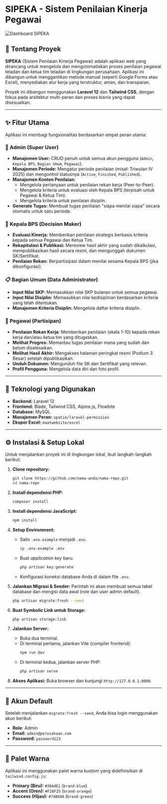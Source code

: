 # SIPEKA - Sistem Penilaian Kinerja Pegawai

![Dashboard SIPEKA](https://storage.googleapis.com/prompt-engineering-attachments/5d2d5069-b54c-4a37-9759-4ac63556f8f5.png)

## 📌 Tentang Proyek

**SIPEKA** (Sistem Penilaian Kinerja Pegawai) adalah aplikasi web yang dirancang untuk mengelola dan mengotomatiskan proses penilaian pegawai teladan dan ketua tim teladan di lingkungan perusahaan. Aplikasi ini dibangun untuk menggantikan metode manual (seperti Google Forms atau Excel), menyediakan alur kerja yang terstruktur, aman, dan transparan.

Proyek ini dibangun menggunakan **Laravel 12** dan **Tailwind CSS**, dengan fokus pada arsitektur multi-peran dan proses bisnis yang dapat disesuaikan.

---

## ✨ Fitur Utama

Aplikasi ini membagi fungsionalitas berdasarkan empat peran utama:

### 👤 Admin (Super User)
- **Manajemen User:** CRUD penuh untuk semua akun pengguna (`Admin`, `Kepala BPS`, `Bagian Umum`, `Pegawai`).
- **Manajemen Periode:** Mengatur periode penilaian (misal: Triwulan IV 2025) dan mengontrol statusnya (`Active`, `Finished`, `Published`).
- **Manajemen Konten Penilaian:**
  - Mengelola pertanyaan untuk penilaian rekan kerja (Peer-to-Peer).
  - Mengelola kriteria untuk evaluasi oleh Kepala BPS (terpisah untuk Pegawai & Ketua Tim).
  - Mengelola kriteria untuk penilaian disiplin.
- **Generate Tugas:** Membuat tugas penilaian "siapa menilai siapa" secara otomatis untuk satu periode.

### 👑 Kepala BPS (Decision Maker)
- **Evaluasi Kinerja:** Memberikan penilaian strategis berbasis kriteria kepada semua Pegawai dan Ketua Tim.
- **Rekapitulasi & Publikasi:** Mereview hasil akhir yang sudah dikalkulasi, mempublikasikan hasil secara resmi, dan mengunggah dokumen SK/Sertifikat.
- **Penilaian Rekan:** Berpartisipasi dalam menilai sesama Kepala BPS (jika dikonfigurasi).

### 📋 Bagian Umum (Data Administrator)
- **Input Nilai SKP:** Memasukkan nilai SKP bulanan untuk semua pegawai.
- **Input Nilai Disiplin:** Memasukkan nilai kedisiplinan berdasarkan kriteria yang telah ditentukan.
- **Manajemen Kriteria Disiplin:** Mengelola daftar kriteria disiplin.

### 👥 Pegawai (Partisipan)
- **Penilaian Rekan Kerja:** Memberikan penilaian (skala 1-10) kepada rekan kerja dan/atau ketua tim yang ditugaskan.
- **Melihat Progres:** Memantau tugas penilaian mana yang sudah dan belum diselesaikan.
- **Melihat Hasil Akhir:** Mengakses halaman peringkat resmi (Podium 3 Besar) setelah dipublikasikan.
- **Unduh Dokumen:** Mengunduh file SK dan Sertifikat yang relevan.
- **Profil Pengguna:** Mengelola data diri dan foto profil.

---

## 🚀 Teknologi yang Digunakan

- **Backend:** Laravel 12
- **Frontend:** Blade, Tailwind CSS, Alpine.js, Flowbite
- **Database:** MySQL
- **Manajemen Peran:** `spatie/laravel-permission`
- **Ekspor Excel:** `maatwebsite/excel`

---

## ⚙️ Instalasi & Setup Lokal

Untuk menjalankan proyek ini di lingkungan lokal, ikuti langkah-langkah berikut:

1.  **Clone repository:**
    ```bash
    git clone https://github.com/nama-anda/nama-repo.git
    cd nama-repo
    ```

2.  **Install dependensi PHP:**
    ```bash
    composer install
    ```

3.  **Install dependensi JavaScript:**
    ```bash
    npm install
    ```

4.  **Setup Environment:**
    - Salin `.env.example` menjadi `.env`.
      ```bash
      cp .env.example .env
      ```
    - Buat *application key* baru.
      ```bash
      php artisan key:generate
      ```
    - Konfigurasi koneksi database Anda di dalam file `.env`.

5.  **Jalankan Migrasi & Seeder:**
    Perintah ini akan membuat semua tabel database dan mengisi data awal (role dan user admin default).
    ```bash
    php artisan migrate:fresh --seed
    ```

6.  **Buat Symbolic Link untuk Storage:**
    ```bash
    php artisan storage:link
    ```

7.  **Jalankan Server:**
    - Buka dua terminal.
    - Di terminal pertama, jalankan Vite (compiler frontend):
      ```bash
      npm run dev
      ```
    - Di terminal kedua, jalankan server PHP:
      ```bash
      php artisan serve
      ```

8.  **Akses Aplikasi:**
    Buka browser dan kunjungi `http://127.0.0.1:8000`.

---

## 🔑 Akun Default

Setelah menjalankan `migrate:fresh --seed`, Anda bisa login menggunakan akun berikut:

-   **Role:** Admin
-   **Email:** `admin@perusahaan.com`
-   **Password:** `password123`

---

## 🎨 Palet Warna

Aplikasi ini menggunakan palet warna kustom yang didefinisikan di `tailwind.config.js`:
-   **Primary (Biru):** `#36A4E1` (`brand-blue`)
-   **Accent (Oren):** `#F28F25` (`brand-orange`)
-   **Success (Hijau):** `#74B848` (`brand-green`)

